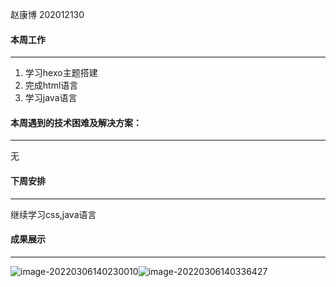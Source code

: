 赵康博 202012130

#### 本周工作

---

1. 学习hexo主题搭建
2. 完成html语言
3. 学习java语言

#### 本周遇到的技术困难及解决方案： 

---

无

#### 下周安排

---

继续学习css,java语言

#### 成果展示

---

![image-20220306140230010](C:\Users\ABC\AppData\Roaming\Typora\typora-user-images\image-20220306140230010.png)![image-20220306140336427](C:\Users\ABC\AppData\Roaming\Typora\typora-user-images\image-20220306140336427.png)